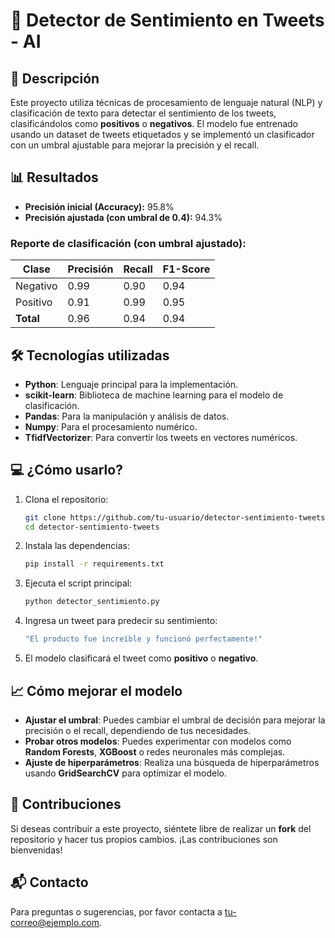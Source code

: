 # 🚨 Detector de Sentimiento en Tweets - AI

## 📝 Descripción
Este proyecto utiliza técnicas de procesamiento de lenguaje natural (NLP) y clasificación de texto para detectar el sentimiento de los tweets, clasificándolos como **positivos** o **negativos**. El modelo fue entrenado usando un dataset de tweets etiquetados y se implementó un clasificador con un umbral ajustable para mejorar la precisión y el recall.

## 📊 Resultados
- **Precisión inicial (Accuracy):** 95.8%
- **Precisión ajustada (con umbral de 0.4):** 94.3%
  
### Reporte de clasificación (con umbral ajustado):

| Clase      | Precisión | Recall | F1-Score |
|------------|-----------|--------|----------|
| Negativo   | 0.99      | 0.90   | 0.94     |
| Positivo   | 0.91      | 0.99   | 0.95     |
| **Total**  | 0.96      | 0.94   | 0.94     |

## 🛠️ Tecnologías utilizadas
- **Python**: Lenguaje principal para la implementación.
- **scikit-learn**: Biblioteca de machine learning para el modelo de clasificación.
- **Pandas**: Para la manipulación y análisis de datos.
- **Numpy**: Para el procesamiento numérico.
- **TfidfVectorizer**: Para convertir los tweets en vectores numéricos.

## 💻 ¿Cómo usarlo?
1. Clona el repositorio:
    ```bash
    git clone https://github.com/tu-usuario/detector-sentimiento-tweets.git
    cd detector-sentimiento-tweets
    ```

2. Instala las dependencias:
    ```bash
    pip install -r requirements.txt
    ```

3. Ejecuta el script principal:
    ```bash
    python detector_sentimiento.py
    ```

4. Ingresa un tweet para predecir su sentimiento:
    ```bash
    "El producto fue increíble y funcionó perfectamente!"
    ```

5. El modelo clasificará el tweet como **positivo** o **negativo**.

## 📈 Cómo mejorar el modelo
- **Ajustar el umbral**: Puedes cambiar el umbral de decisión para mejorar la precisión o el recall, dependiendo de tus necesidades.
- **Probar otros modelos**: Puedes experimentar con modelos como **Random Forests**, **XGBoost** o redes neuronales más complejas.
- **Ajuste de hiperparámetros**: Realiza una búsqueda de hiperparámetros usando **GridSearchCV** para optimizar el modelo.

## 📜 Contribuciones
Si deseas contribuir a este proyecto, siéntete libre de realizar un **fork** del repositorio y hacer tus propios cambios. ¡Las contribuciones son bienvenidas!

## 📬 Contacto
Para preguntas o sugerencias, por favor contacta a [tu-correo@ejemplo.com](mailto:tu-correo@ejemplo.com).

